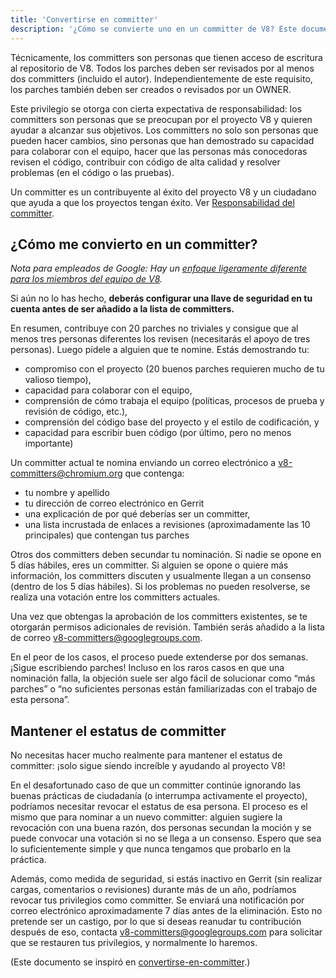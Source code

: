 ```yaml
---
title: 'Convertirse en committer'
description: '¿Cómo se convierte uno en un committer de V8? Este documento lo explica.'
---
```

Técnicamente, los committers son personas que tienen acceso de escritura al repositorio de V8. Todos los parches deben ser revisados por al menos dos committers (incluido el autor). Independientemente de este requisito, los parches también deben ser creados o revisados por un OWNER.

Este privilegio se otorga con cierta expectativa de responsabilidad: los committers son personas que se preocupan por el proyecto V8 y quieren ayudar a alcanzar sus objetivos. Los committers no solo son personas que pueden hacer cambios, sino personas que han demostrado su capacidad para colaborar con el equipo, hacer que las personas más conocedoras revisen el código, contribuir con código de alta calidad y resolver problemas (en el código o las pruebas).

Un committer es un contribuyente al éxito del proyecto V8 y un ciudadano que ayuda a que los proyectos tengan éxito. Ver [Responsabilidad del committer](/docs/committer-responsibility).

## ¿Cómo me convierto en un committer?

*Nota para empleados de Google: Hay un [enfoque ligeramente diferente para los miembros del equipo de V8](http://go/v8/setup_permissions.md).*

Si aún no lo has hecho, **deberás configurar una llave de seguridad en tu cuenta antes de ser añadido a la lista de committers.**

En resumen, contribuye con 20 parches no triviales y consigue que al menos tres personas diferentes los revisen (necesitarás el apoyo de tres personas). Luego pídele a alguien que te nomine. Estás demostrando tu:

- compromiso con el proyecto (20 buenos parches requieren mucho de tu valioso tiempo),
- capacidad para colaborar con el equipo,
- comprensión de cómo trabaja el equipo (políticas, procesos de prueba y revisión de código, etc.),
- comprensión del código base del proyecto y el estilo de codificación, y
- capacidad para escribir buen código (por último, pero no menos importante)

Un committer actual te nomina enviando un correo electrónico a [v8-committers@chromium.org](mailto:v8-committers@chromium.org) que contenga:

- tu nombre y apellido
- tu dirección de correo electrónico en Gerrit
- una explicación de por qué deberías ser un committer,
- una lista incrustada de enlaces a revisiones (aproximadamente las 10 principales) que contengan tus parches

Otros dos committers deben secundar tu nominación. Si nadie se opone en 5 días hábiles, eres un committer. Si alguien se opone o quiere más información, los committers discuten y usualmente llegan a un consenso (dentro de los 5 días hábiles). Si los problemas no pueden resolverse, se realiza una votación entre los committers actuales.

Una vez que obtengas la aprobación de los committers existentes, se te otorgarán permisos adicionales de revisión. También serás añadido a la lista de correo [v8-committers@googlegroups.com](mailto:v8-committers@googlegroups.com).

En el peor de los casos, el proceso puede extenderse por dos semanas. ¡Sigue escribiendo parches! Incluso en los raros casos en que una nominación falla, la objeción suele ser algo fácil de solucionar como “más parches” o “no suficientes personas están familiarizadas con el trabajo de esta persona”.

## Mantener el estatus de committer

No necesitas hacer mucho realmente para mantener el estatus de committer: ¡solo sigue siendo increíble y ayudando al proyecto V8!

En el desafortunado caso de que un committer continúe ignorando las buenas prácticas de ciudadanía (o interrumpa activamente el proyecto), podríamos necesitar revocar el estatus de esa persona. El proceso es el mismo que para nominar a un nuevo committer: alguien sugiere la revocación con una buena razón, dos personas secundan la moción y se puede convocar una votación si no se llega a un consenso. Espero que sea lo suficientemente simple y que nunca tengamos que probarlo en la práctica.

Además, como medida de seguridad, si estás inactivo en Gerrit (sin realizar cargas, comentarios o revisiones) durante más de un año, podríamos revocar tus privilegios como committer. Se enviará una notificación por correo electrónico aproximadamente 7 días antes de la eliminación. Esto no pretende ser un castigo, por lo que si deseas reanudar tu contribución después de eso, contacta [v8-committers@googlegroups.com](mailto:v8-committers@googlegroups.com) para solicitar que se restauren tus privilegios, y normalmente lo haremos.

(Este documento se inspiró en [convertirse-en-committer](https://dev.chromium.org/getting-involved/become-a-committer).)
